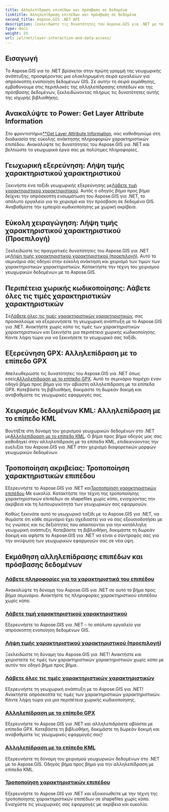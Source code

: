 ```yaml
---
title: Αλληλεπίδραση επιπέδων και πρόσβαση σε δεδομένα
linktitle: Αλληλεπίδραση επιπέδων και πρόσβαση σε δεδομένα
second_title: Aspose.GIS .NET API
description: Ξεκλειδώστε τις δυνατότητες του Aspose.GIS για .NET με τα Εκπαιδευτικά μας προγράμματα αλληλεπίδρασης επιπέδων και πρόσβασης δεδομένων. Εξερευνήστε τη γεωχωρική ανάπτυξη και χειριστείτε απρόσκοπτα τα χαρακτηριστικά.
type: docs
weight: 25
url: /el/net/layer-interaction-and-data-access/
---
```

## Εισαγωγή

Το Aspose.GIS για το .NET βρίσκεται στην πρώτη γραμμή της γεωχωρικής ανάπτυξης, προσφέροντας μια ολοκληρωμένη σειρά εργαλείων για απρόσκοπτη ενοποίηση δεδομένων GIS. Σε αυτήν τη σειρά εκμάθησης, εμβαθύνουμε στις περιπλοκές της αλληλεπίδρασης επιπέδων και της πρόσβασης δεδομένων, ξεκλειδώνοντας πλήρως τις δυνατότητες αυτής της ισχυρής βιβλιοθήκης.

## Ανακαλύψτε το Power: Get Layer Attribute Information
 Στο φροντιστήριο[**Get Layer Attribute Information](./get-layer-attribute-information/), σας καθοδηγούμε στη διαδικασία της εύκολης ανάκτησης πληροφοριών χαρακτηριστικών επιπέδου. Ανακαλύψτε τις δυνατότητες του Aspose.GIS για .NET και βελτιώστε τα γεωχωρικά έργα σας με πολύτιμες πληροφορίες.

## Γεωχωρική εξερεύνηση: Λήψη τιμής χαρακτηριστικού χαρακτηριστικού
Ξεκινήστε ένα ταξίδι γεωχωρικής εξερεύνησης με[Λάβετε τιμή χαρακτηριστικού χαρακτηριστικού](./get-feature-attribute-value/). Αυτός ο οδηγός βήμα προς βήμα δείχνει την απρόσκοπτη ενσωμάτωση του Aspose.GIS για .NET, το απόλυτο εργαλείο για το χειρισμό και την πρόσβαση σε δεδομένα GIS. Αναβαθμίστε την εμπειρία κωδικοποίησης με χωρική ακρίβεια.

## Εύκολη χειραγώγηση: Λήψη τιμής χαρακτηριστικού χαρακτηριστικού (Προεπιλογή)
 Ξεκλειδώστε τις πραγματικές δυνατότητες του Aspose.GIS για .NET με[Λήψη τιμής χαρακτηριστικού χαρακτηριστικού (προεπιλογή)](./get-feature-attribute-value-default/). Αυτό το σεμινάριο σάς οδηγεί στην εύκολη ανάκτηση και χειρισμό των τιμών των χαρακτηριστικών χαρακτηριστικών. Κατακτήστε την τέχνη του χειρισμού γεωχωρικών δεδομένων με το Aspose.GIS.

## Περιπέτεια χωρικής κωδικοποίησης: Λάβετε όλες τις τιμές χαρακτηριστικών χαρακτηριστικών
 Σε[Λάβετε όλες τις τιμές χαρακτηριστικών χαρακτηριστικών](./get-all-feature-attribute-values/), σας προσκαλούμε να εξερευνήσετε τη γεωχωρική ανάπτυξη με το Aspose.GIS για .NET. Ανακτήστε χωρίς κόπο τις τιμές των χαρακτηριστικών χαρακτηριστικών και ξεκινήστε μια περιπέτεια χωρικής κωδικοποίησης. Κάντε λήψη τώρα για να ξεκινήσετε το γεωχωρικό σας ταξίδι.

## Εξερεύνηση GPX: Αλληλεπίδραση με το επίπεδο GPX
Απελευθερώστε τις δυνατότητες του Aspose.GIS για .NET όπως εσείς[Αλληλεπίδραση με το επίπεδο GPX](./interact-with-gpx-layer/). Αυτό το σεμινάριο παρέχει έναν οδηγό βήμα προς βήμα για την αβίαστη αλληλεπίδραση με τα επίπεδα GPX. Κατεβάστε τη βιβλιοθήκη, δοκιμάστε τη δωρεάν δοκιμή και αναβαθμίστε τις γεωχωρικές εφαρμογές σας.

## Χειρισμός δεδομένων KML: Αλληλεπίδραση με το επίπεδο KML
 Βουτήξτε στη δύναμη του χειρισμού γεωχωρικών δεδομένων στο .NET με[Αλληλεπίδραση με το επίπεδο KML](./interact-with-kml-layer/). Ο βήμα προς βήμα οδηγός μας σας καθοδηγεί στην αλληλεπίδραση με τα επίπεδα KML, επιδεικνύοντας την ευελιξία του Aspose.GIS για .NET στον χειρισμό διαφορετικών μορφών γεωχωρικών δεδομένων.

## Τροποποίηση ακριβείας: Τροποποίηση χαρακτηριστικών επιπέδου
 Εξερευνήστε το Aspose.GIS για .NET και[Τροποποίηση χαρακτηριστικών επιπέδου](./modify-layer-features/) Με ευκολία. Κατακτήστε την τέχνη της τροποποίησης χαρακτηριστικών επιπέδων σε shapefiles χωρίς κόπο, ενισχύοντας την ακρίβεια και τη λειτουργικότητα των γεωχωρικών σας εφαρμογών.

Καθώς ξεκινάτε αυτό το γεωχωρικό ταξίδι με το Aspose.GIS για .NET, να θυμάστε ότι κάθε σεμινάριο έχει σχεδιαστεί για να σας εξουσιοδοτήσει με τις γνώσεις και τις δεξιότητες που απαιτούνται για την κατάλληλη γεωχωρική ανάπτυξη. Κατεβάστε τη βιβλιοθήκη, δοκιμάστε τη δωρεάν δοκιμή και αφήστε το Aspose.GIS για .NET να είναι ο σύντροφός σας για την ανύψωση των γεωχωρικών εφαρμογών σας σε νέα ύψη.

## Εκμάθηση αλληλεπίδρασης επιπέδων και πρόσβασης δεδομένων
### [Λάβετε πληροφορίες για τα χαρακτηριστικά του επιπέδου](./get-layer-attribute-information/)
Ανακαλύψτε τη δύναμη του Aspose.GIS για .NET σε αυτό το βήμα προς βήμα σεμινάριο. Ανακτήστε τις πληροφορίες χαρακτηριστικού επιπέδου χωρίς κόπο. 
### [Λάβετε τιμή χαρακτηριστικού χαρακτηριστικού](./get-feature-attribute-value/)
Εξερευνήστε το Aspose.GIS για .NET – το απόλυτο εργαλείο για απρόσκοπτη ενοποίηση δεδομένων GIS.
### [Λήψη τιμής χαρακτηριστικού χαρακτηριστικού (προεπιλογή)](./get-feature-attribute-value-default/)
Ξεκλειδώστε τη δύναμη του Aspose.GIS για .NET! Ανακτήστε και χειριστείτε τις τιμές των χαρακτηριστικών χαρακτηριστικών χωρίς κόπο με αυτόν τον οδηγό βήμα προς βήμα.
### [Λάβετε όλες τις τιμές χαρακτηριστικών χαρακτηριστικών](./get-all-feature-attribute-values/)
Εξερευνήστε τη γεωχωρική ανάπτυξη με το Aspose.GIS για .NET! Ανακτήστε απρόσκοπτα τις τιμές των χαρακτηριστικών χαρακτηριστικών. Κάντε λήψη τώρα για μια περιπέτεια χωρικής κωδικοποίησης.
### [Αλληλεπίδραση με το επίπεδο GPX](./interact-with-gpx-layer/)
Εξερευνήστε το Aspose.GIS για .NET και αλληλεπιδράστε αβίαστα με επίπεδα GPX. Κατεβάστε τη βιβλιοθήκη, δοκιμάστε τη δωρεάν δοκιμή και αναβαθμίστε τις γεωχωρικές εφαρμογές σας!
### [Αλληλεπίδραση με το επίπεδο KML](./interact-with-kml-layer/)
Εξερευνήστε τη δύναμη του χειρισμού γεωχωρικών δεδομένων στο .NET με το Aspose.GIS. Οδηγός βήμα προς βήμα για την αλληλεπίδραση με επίπεδα KML. 
### [Τροποποίηση χαρακτηριστικών επιπέδου](./modify-layer-features/)
Εξερευνήστε το Aspose.GIS για .NET και εξοικειωθείτε με την τέχνη της τροποποίησης χαρακτηριστικών επιπέδων σε shapefiles χωρίς κόπο. Ενισχύστε τις γεωχωρικές σας εφαρμογές με ακρίβεια και ευκολία.